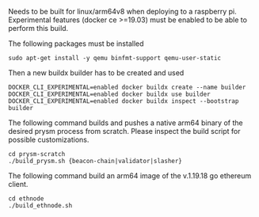 Needs to be built for linux/arm64v8 when deploying to a raspberry pi.
Experimental features (docker ce >=19.03) must be enabled to be able to perform this build.

The following packages must be installed
```shell script
sudo apt-get install -y qemu binfmt-support qemu-user-static
```

Then a new buildx builder has to be created and used
```shell script
DOCKER_CLI_EXPERIMENTAL=enabled docker buildx create --name builder
DOCKER_CLI_EXPERIMENTAL=enabled docker buildx use builder
DOCKER_CLI_EXPERIMENTAL=enabled docker buildx inspect --bootstrap builder
```

The following command builds and pushes a native arm64 binary of the desired prysm process from scratch.
Please inspect the build script for possible customizations.
```shell script
cd prysm-scratch
./build_prysm.sh {beacon-chain|validator|slasher}
```


The following command build an arm64 image of the v.1.19.18 go ethereum client.
```shell script
cd ethnode
./build_ethnode.sh
```
